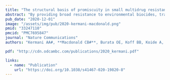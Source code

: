 ```yaml
---
title: "The structural basis of promiscuity in small multidrug resistance transporters"
abstract: "By providing broad resistance to environmental biocides, transporters from the small multidrug resistance (SMR) family drive the spread of multidrug resistance cassettes among bacterial populations. A fundamental understanding of substrate selectivity by SMR transporters is needed to identify the types of selective pressures that contribute to this process. Using solid-supported membrane electrophysiology, we find that promiscuous transport of hydrophobic substituted cations is a general feature of SMR transporters. To understand the molecular basis for promiscuity, we solved X-ray crystal structures of a SMR transporter Gdx-Clo in complex with substrates to a maximum resolution of 2.3 Å. These structures confirm the family’s extremely rare dual topology architecture and reveal a cleft between two helices that provides accommodation in the membrane for the hydrophobic substituents of transported drug-like cations."
pub_date: "2020-12-01"
image: "/assets/img/pub/2020-kermani-macdonald.png"
pmid: "33247110"
pmcid: "PMC7695847"
journal: "Nature Communications"
authors: "Kermani AA#, **Macdonald CB#**, Burata OE, Koff BB, Koide A, Denbaum E, Koide S, Stockbridge RB (#Equal contributions)"

pdf: "http://cdn.odcambc.com/publications/2020_kermani.pdf"

links:
  - name: "Publication"
    url: "https://doi.org/10.1038/s41467-020-19820-8"
---
```

